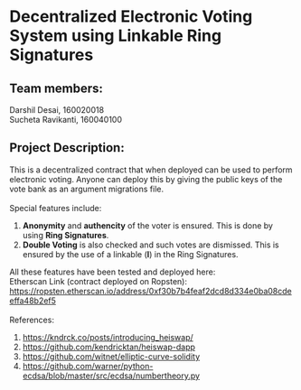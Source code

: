 # Decentralized Electronic Voting System using Linkable Ring Signatures

## Team members: 
Darshil Desai, 160020018 <br/>
Sucheta Ravikanti, 160040100

## Project Description:
This is a decentralized contract that when deployed can be used to perform electronic voting. Anyone can deploy this by giving the public keys of the vote bank as an argument migrations file. <br/> <br/>
Special features include: <br/> 
1. **Anonymity** and **authencity** of the voter is ensured. This is done by using **Ring Signatures**. 
2. **Double Voting** is also checked and such votes are dismissed. This is ensured by the use of a linkable (**I**) in the Ring Signatures. 
<!-- --> 
All these features have been tested and deployed here: <br/>
Etherscan Link (contract deployed on Ropsten): https://ropsten.etherscan.io/address/0xf30b7b4feaf2dcd8d334e0ba08cdeeffa48b2ef5
<br/> <br/>
References: 
1. https://kndrck.co/posts/introducing_heiswap/
2. https://github.com/kendricktan/heiswap-dapp
3. https://github.com/witnet/elliptic-curve-solidity
4. https://github.com/warner/python-ecdsa/blob/master/src/ecdsa/numbertheory.py


